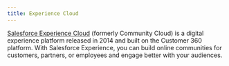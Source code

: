 ```yaml
---
title: Experience Cloud
---
```


[Salesforce Experience Cloud][1] (formerly Community Cloud) is a digital experience platform released in 2014 and built on the Customer 360 platform. With Salesforce Experience, you can build online communities for customers, partners, or employees and engage better with your audiences.

[1]: https://www.salesforce.com/products/experience-cloud/overview/
